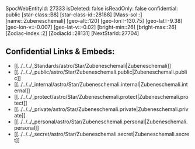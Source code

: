 ﻿---
location: [-9.38,130.75,120]
type: Star
tags:
- astro/Star

---
SpocWebEntityId: 27333
isDeleted: false
isReadOnly: false
confidential: public
[star-class::B8]
[star-class-id::28188]
[Mass-sol::]
[name::Zubeneschemali]
[geo-alt::120]
[geo-lon::-130.75]
[geo-lat::-9.38]
[geo-lon-v::-0.007]
[geo-lat-v::-0.02]
[bright-min::26]
[bright-max::26]
[Zodiac-index::2]
[ZodiacId::28131]
[NextStarId::27704]



## Confidential Links & Embeds: 
- [[../../../_Standards/astro/Star/Zubeneschemali|Zubeneschemali]] 
- [[../../../_public/astro/Star/Zubeneschemali.public|Zubeneschemali.public]] 
- [[../../../_internal/astro/Star/Zubeneschemali.internal|Zubeneschemali.internal]] 
- [[../../../_protect/astro/Star/Zubeneschemali.protect|Zubeneschemali.protect]] 
- [[../../../_private/astro/Star/Zubeneschemali.private|Zubeneschemali.private]] 
- [[../../../_personal/astro/Star/Zubeneschemali.personal|Zubeneschemali.personal]] 
- [[../../../_secret/astro/Star/Zubeneschemali.secret|Zubeneschemali.secret]] 
